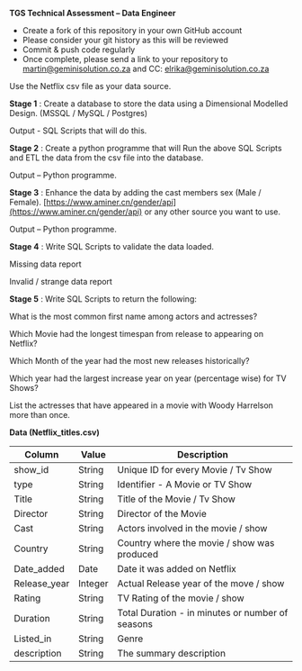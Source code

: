 **TGS Technical Assessment – Data Engineer**

* Create a fork of this repository in your own GitHub account
* Please consider your git history as this will be reviewed
* Commit & push code regularly
* Once complete, please send a link to your repository to martin@geminisolution.co.za and CC: elrika@geminisolution.co.za

Use the Netflix csv file as your data source.

**Stage 1** : Create a database to store the data using a Dimensional Modelled Design. (MSSQL / MySQL / Postgres)

Output - SQL Scripts that will do this.

**Stage 2** : Create a python programme that will Run the above SQL Scripts and ETL the data from the csv file into the database.

Output – Python programme.

**Stage 3** : Enhance the data by adding the cast members sex (Male / Female). [https://www.aminer.cn/gender/api](https://www.aminer.cn/gender/api) or any other source you want to use.

Output – Python programme.

**Stage 4** : Write SQL Scripts to validate the data loaded.

Missing data report

Invalid / strange data report

**Stage 5** : Write SQL Scripts to return the following:

What is the most common first name among actors and actresses?

Which Movie had the longest timespan from release to appearing on Netflix?

Which Month of the year had the most new releases historically?

Which year had the largest increase year on year (percentage wise) for TV Shows?

List the actresses that have appeared in a movie with Woody Harrelson more than once.

**Data (Netflix\_titles.csv)**

| **Column** | **Value** | **Description** |
| --- | --- | --- |
| show\_id | String | Unique ID for every Movie / Tv Show |
| type | String | Identifier - A Movie or TV Show |
| Title | String | Title of the Movie / Tv Show |
| Director | String | Director of the Movie |
| Cast | String | Actors involved in the movie / show |
| Country | String | Country where the movie / show was produced |
| Date\_added | Date | Date it was added on Netflix |
| Release\_year | Integer | Actual Release year of the move / show |
| Rating | String | TV Rating of the movie / show |
| Duration | String | Total Duration - in minutes or number of seasons |
| Listed\_in | String | Genre |
| description | String | The summary description |
